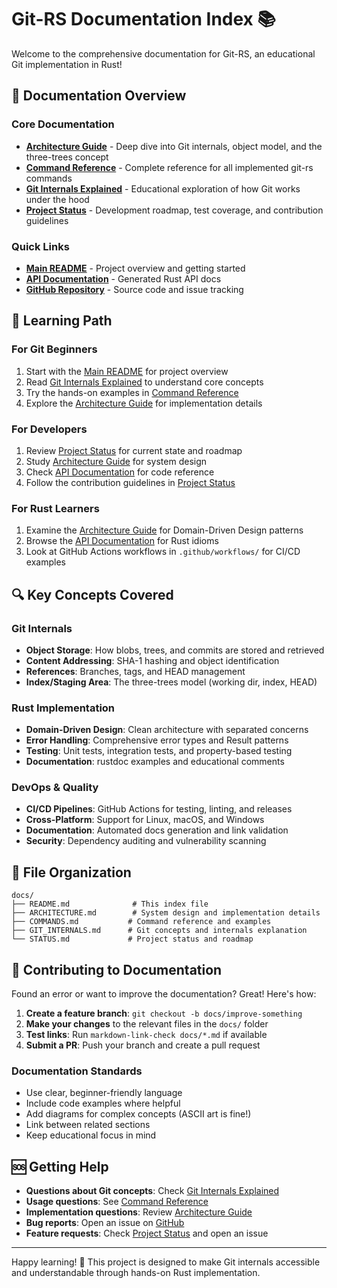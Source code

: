 # Git-RS Documentation Index 📚

Welcome to the comprehensive documentation for Git-RS, an educational Git implementation in Rust!

## 📖 Documentation Overview

### Core Documentation

- **[Architecture Guide](ARCHITECTURE.md)** - Deep dive into Git internals, object model, and the three-trees concept
- **[Command Reference](COMMANDS.md)** - Complete reference for all implemented git-rs commands
- **[Git Internals Explained](GIT_INTERNALS.md)** - Educational exploration of how Git works under the hood
- **[Project Status](STATUS.md)** - Development roadmap, test coverage, and contribution guidelines

### Quick Links

- **[Main README](../README.md)** - Project overview and getting started
- **[API Documentation](https://elsonwu.github.io/git-rs/)** - Generated Rust API docs
- **[GitHub Repository](https://github.com/elsonwu/git-rs)** - Source code and issue tracking

## 🎯 Learning Path

### For Git Beginners

1. Start with the [Main README](../README.md) for project overview
2. Read [Git Internals Explained](GIT_INTERNALS.md) to understand core concepts
3. Try the hands-on examples in [Command Reference](COMMANDS.md)
4. Explore the [Architecture Guide](ARCHITECTURE.md) for implementation details

### For Developers

1. Review [Project Status](STATUS.md) for current state and roadmap
2. Study [Architecture Guide](ARCHITECTURE.md) for system design
3. Check [API Documentation](https://elsonwu.github.io/git-rs/) for code reference
4. Follow the contribution guidelines in [Project Status](STATUS.md)

### For Rust Learners

1. Examine the [Architecture Guide](ARCHITECTURE.md) for Domain-Driven Design patterns
2. Browse the [API Documentation](https://elsonwu.github.io/git-rs/) for Rust idioms
3. Look at GitHub Actions workflows in `.github/workflows/` for CI/CD examples

## 🔍 Key Concepts Covered

### Git Internals

- **Object Storage**: How blobs, trees, and commits are stored and retrieved
- **Content Addressing**: SHA-1 hashing and object identification
- **References**: Branches, tags, and HEAD management
- **Index/Staging Area**: The three-trees model (working dir, index, HEAD)

### Rust Implementation

- **Domain-Driven Design**: Clean architecture with separated concerns
- **Error Handling**: Comprehensive error types and Result patterns
- **Testing**: Unit tests, integration tests, and property-based testing
- **Documentation**: rustdoc examples and educational comments

### DevOps & Quality

- **CI/CD Pipelines**: GitHub Actions for testing, linting, and releases
- **Cross-Platform**: Support for Linux, macOS, and Windows
- **Documentation**: Automated docs generation and link validation
- **Security**: Dependency auditing and vulnerability scanning

## 📁 File Organization

```text
docs/
├── README.md              # This index file
├── ARCHITECTURE.md        # System design and implementation details
├── COMMANDS.md           # Command reference and examples  
├── GIT_INTERNALS.md      # Git concepts and internals explanation
└── STATUS.md             # Project status and roadmap
```

## 🤝 Contributing to Documentation

Found an error or want to improve the documentation? Great! Here's how:

1. **Create a feature branch**: `git checkout -b docs/improve-something`
2. **Make your changes** to the relevant files in the `docs/` folder
3. **Test links**: Run `markdown-link-check docs/*.md` if available
4. **Submit a PR**: Push your branch and create a pull request

### Documentation Standards

- Use clear, beginner-friendly language
- Include code examples where helpful
- Add diagrams for complex concepts (ASCII art is fine!)
- Link between related sections
- Keep educational focus in mind

## 🆘 Getting Help

- **Questions about Git concepts**: Check [Git Internals Explained](GIT_INTERNALS.md)
- **Usage questions**: See [Command Reference](COMMANDS.md)
- **Implementation questions**: Review [Architecture Guide](ARCHITECTURE.md)
- **Bug reports**: Open an issue on [GitHub](https://github.com/elsonwu/git-rs/issues)
- **Feature requests**: Check [Project Status](STATUS.md) and open an issue

---

Happy learning! 🦀 This project is designed to make Git internals accessible and understandable through hands-on Rust implementation.
